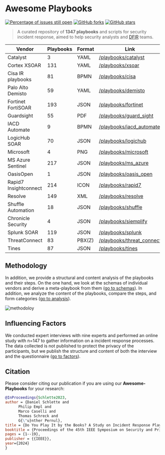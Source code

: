 Awesome Playbooks [](https://github.com/luduslibrum/awesome-playbooks)
=============================================================

[![Percentage of issues still open](http://isitmaintained.com/badge/open/luduslibrum/awesome-playbooks.svg)](http://isitmaintained.com/project/luduslibrum/awesome-playbooks "Percentage of issues still open")
[![GitHub forks](https://img.shields.io/github/forks/luduslibrum/awesome-playbooks)](https://github.com/luduslibrum/awesome-playbooks/network)
[![GitHub stars](https://img.shields.io/github/stars/luduslibrum/awesome-playbooks)](https://github.com/luduslibrum/awesome-playbooks/stargazers)

> A curated repository of **1347 playbooks** and scripts for security incident response, aimed to help security analysts and [DFIR](http://www.acronymfinder.com/Digital-Forensics%2c-Incident-Response-%28DFIR%29.html) teams.

| Vendor | Playbooks | Format | Link |
| --- | --- | --- | --- |
| Catalyst | 3 | YAML | [/playbooks/catalyst](playbooks/catalyst) |
| Cortex XSOAR | 131 | YAML | [/playbooks/xsoar](playbooks/xsoar) |
| Cisa IR playbooks | 81 | BPMN | [/playbooks/cisa](playbooks/cisa) |
| Palo Alto Demisto | 59 | YAML | [/playbooks/demisto](playbooks/demisto) |
| Fortinet FortiSOAR | 193 | JSON | [/playbooks/fortinet](playbooks/fortinet) |
| Guardsight | 55 | PDF | [/playbooks/guard\_sight](playbooks/guard_sight) |
| IACD Automate | 9 | BPMN | [/playbooks/iacd\_automate](playbooks/iacd_automate) |
| LogicHub SOAR | 70 | JSON | [/playbooks/logichub](playbooks/logichub) |
| Microsoft | 4 | PNG | [/playbooks/microsoft](playbooks/microsoft) |
| MS Azure Sentinel | 217 | JSON | [/playbooks/ms\_azure](playbooks/ms_azure) |
| OasisOpen | 1 | JSON | [/playbooks/oasis\_open](playbooks/oasis_open) |
| Rapid7 Insightconnect | 214 | ICON | [/playbooks/rapid7](playbooks/rapid7) |
| Resolve | 149 | XML | [/playbooks/resolve](playbooks/resolve) |
| Shuffle Automation | 18 | JSON | [/playbooks/shuffle](playbooks/shuffle) |
| Chronicle Security | 4 | JSON | [/playbooks/siemplify](playbooks/chronicle) |
| Splunk SOAR | 119 | JSON | [/playbooks/splunk](playbooks/splunk) |
| ThreatConnect | 83 | PBX(Z) | [/playbooks/threat\_connect](playbooks/threat_connect) |
| Tines | 87 | JSON | [/playbooks/tines](playbooks/tines) |

Methodology
-----------

In addition, we provide a structural and content analysis of the playbooks and their steps. On the one hand, we look at the schemas of individual vendors and derive a meta-playbook from them ([go to schemas](schemas/)). In addition, we analyze the content of the playbooks, compare the steps, and form categories ([go to analysis](analysis/)).

![methodoloy](https://user-images.githubusercontent.com/23430598/220401059-145d38f1-df7b-4bea-83b0-f45098a22282.svg)

Influencing Factors
-------

We conducted expert interviews with nine experts and performed an online study with n=147 to gather information on a incident response processes. The data collected is not published to protect the privacy of the participants, but we publish the structure and content of both the interview and the questionnaire ([go to factors](factors/)).


Citation
-------

Please consider citing our publication if you are using our **Awesome-Playbooks** for your research: 

```bib
@InProceedings{Schlette2023,
author = {Daniel Schlette and 
	  Philip Empl and 
	  Marco Caselli and
	  Thomas Schreck and 
	  G{\"u}nther Pernul}, 
title = {Do You Play It by the Books? A Study on Incident Response Playbooks and Influencing Factors},
booktitle = {Proceedings of the 45th IEEE Symposium on Security and Privacy, {SP} 2024, San Francisco, CA, USA, May 20-23, 2024},
pages = {1--19},
publisher = {{IEEE}},
year={2024}
}
```